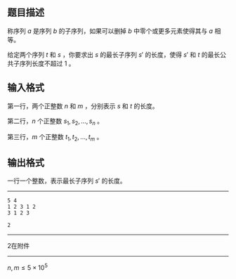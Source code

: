 ## 题目描述

称序列 $a$ 是序列 $b$ 的子序列，如果可以删掉 $b$ 中零个或更多元素使得其与 $a$ 相等。

给定两个序列 $t$ 和 $s$ ，你要求出 $s$ 的最长子序列 $s'$ 的长度，使得 $s'$ 和 $t$ 的最长公共子序列长度不超过 $1$ 。

## 输入格式

第一行，两个正整数 $n$ 和 $m$ ，分别表示 $s$ 和 $t$ 的长度。

第二行，$n$ 个正整数 $s_1,s_2,…,s_n$ 。

第三行，$m$ 个正整数 $t_1,t_2,…,t_m$ 。

## 输出格式

一行一个整数，表示最长子序列 $s′$ 的长度。

---

```
5 4
1 2 3 1 2
3 1 2 3
```

```
2
```

---

2在附件

---

$n,m \le 5\times 10^5$